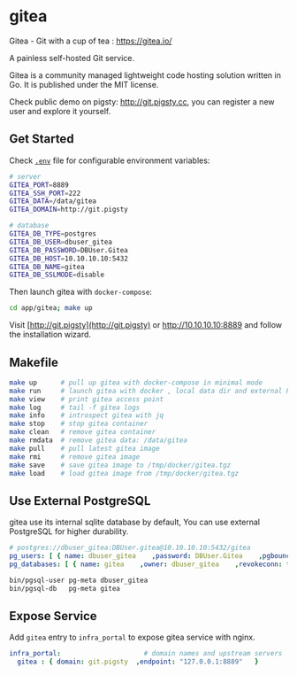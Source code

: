 # gitea

Gitea - Git with a cup of tea : https://gitea.io/

A painless self-hosted Git service.

Gitea is a community managed lightweight code hosting solution written in Go. It is published under the MIT license.

Check public demo on pigsty: http://git.pigsty.cc, you can register a new user and explore it yourself.

## Get Started

Check [`.env`](.env) file for configurable environment variables:

```bash
# server
GITEA_PORT=8889
GITEA_SSH_PORT=222
GITEA_DATA=/data/gitea
GITEA_DOMAIN=http://git.pigsty

# database
GITEA_DB_TYPE=postgres
GITEA_DB_USER=dbuser_gitea
GITEA_DB_PASSWORD=DBUser.Gitea
GITEA_DB_HOST=10.10.10.10:5432
GITEA_DB_NAME=gitea
GITEA_DB_SSLMODE=disable
```

Then launch gitea with `docker-compose`:

```bash
cd app/gitea; make up
```

Visit [http://git.pigsty](http://git.pigsty) or http://10.10.10.10:8889 and follow the installation wizard.

## Makefile

```bash
make up      # pull up gitea with docker-compose in minimal mode
make run     # launch gitea with docker , local data dir and external PostgreSQL
make view    # print gitea access point
make log     # tail -f gitea logs
make info    # introspect gitea with jq
make stop    # stop gitea container
make clean   # remove gitea container
make rmdata  # remove gitea data: /data/gitea
make pull    # pull latest gitea image
make rmi     # remove gitea image
make save    # save gitea image to /tmp/docker/gitea.tgz
make load    # load gitea image from /tmp/docker/gitea.tgz
```

## Use External PostgreSQL

gitea use its internal sqlite database by default, You can use external PostgreSQL for higher durability.

```yaml
# postgres://dbuser_gitea:DBUser.gitea@10.10.10.10:5432/gitea
pg_users: [ { name: dbuser_gitea    ,password: DBUser.Gitea    ,pgbouncer: true ,roles: [ dbrole_admin ]    ,comment: admin user for gitea service } ]
pg_databases: [ { name: gitea    ,owner: dbuser_gitea    ,revokeconn: true ,comment: gitea meta database } ]
```

```bash
bin/pgsql-user pg-meta dbuser_gitea
bin/pgsql-db   pg-meta gitea
```

## Expose Service

Add `gitea` entry to `infra_portal` to expose gitea service with nginx.

```yaml
infra_portal:                     # domain names and upstream servers
  gitea : { domain: git.pigsty  ,endpoint: "127.0.0.1:8889"   }
```
